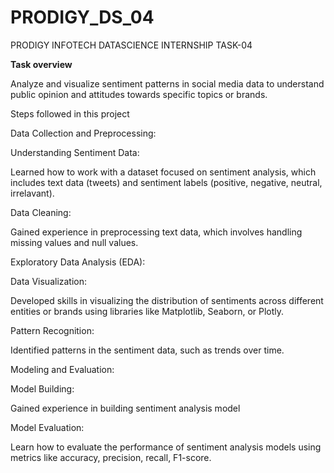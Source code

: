 # PRODIGY_DS_04
PRODIGY INFOTECH DATASCIENCE INTERNSHIP TASK-04

**Task overview**

Analyze and visualize sentiment patterns in social media data to understand public opinion and attitudes towards specific topics or brands.

Steps followed in this project

Data Collection and Preprocessing:

Understanding Sentiment Data:

Learned how to work with a dataset focused on sentiment analysis, which includes text data (tweets) and sentiment labels (positive, negative, neutral, irrelavant).

Data Cleaning: 

Gained experience in preprocessing text data, which involves handling missing values and null values.

Exploratory Data Analysis (EDA):

Data Visualization:

Developed skills in visualizing the distribution of sentiments across different entities or brands using libraries like Matplotlib, Seaborn, or Plotly.

Pattern Recognition: 

Identified patterns in the sentiment data, such as trends over time.

Modeling and Evaluation:

Model Building:

Gained experience in building sentiment analysis model 

Model Evaluation: 

Learn how to evaluate the performance of sentiment analysis models using metrics like accuracy, precision, recall, F1-score.



